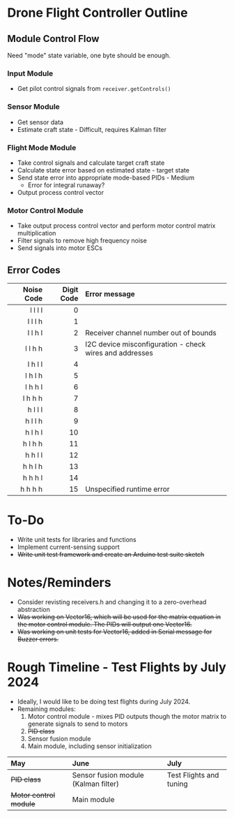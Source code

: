 # Drone Flight Controller Outline

## Module Control Flow

Need "mode" state variable, one byte should be enough.

### Input Module

- Get pilot control signals from `receiver.getControls()`

### Sensor Module

- Get sensor data
- Estimate craft state - Difficult, requires Kalman filter

### Flight Mode Module

- Take control signals and calculate target craft state
- Calculate state error based on estimated state - target state
- Send state error into appropriate mode-based PIDs - Medium
    - Error for integral runaway?
- Output process control vector

### Motor Control Module

- Take output process control vector and perform motor control matrix multiplication
- Filter signals to remove high frequency noise
- Send signals into motor ESCs


## Error Codes

| Noise Code | Digit Code | Error message |
| ---------: | ---------: | :------------ |
|    l l l l |          0 |               |
|    l l l h |          1 |               |
|    l l h l |          2 | Receiver channel number out of bounds                   |
|    l l h h |          3 | I2C device misconfiguration - check wires and addresses |
|    l h l l |          4 |               |
|    l h l h |          5 |               |
|    l h h l |          6 |               |
|    l h h h |          7 |               |
|    h l l l |          8 |               |
|    h l l h |          9 |               |
|    h l h l |         10 |               |
|    h l h h |         11 |               |
|    h h l l |         12 |               |
|    h h l h |         13 |               |
|    h h h l |         14 |               |
|    h h h h |         15 | Unspecified runtime error                               |


# To-Do

- Write unit tests for libraries and functions
- Implement current-sensing support
- ~~Write unit test framework and create an Arduino test suite sketch~~


# Notes/Reminders
- Consider revisting receivers.h and changing it to a zero-overhead abstraction
- ~~Was working on Vector16, which will be used for the matrix equation in the motor control module. The PIDs will output one Vector16.~~
- ~~Was working on unit tests for Vector16, added in Serial message for Buzzer errors.~~


# Rough Timeline - Test Flights by July 2024

- Ideally, I would like to be doing test flights during July 2024.
- Remaining modules:
  1. Motor control module - mixes PID outputs though the motor matrix to generate signals to send to motors
  2. ~~PID class~~
  3. Sensor fusion module
  4. Main module, including sensor initialization

|              May         |                                 June |                    July |
| :----------------------- | :----------------------------------- | :---------------------- |
| ~~PID class~~            | Sensor fusion module (Kalman filter) | Test Flights and tuning |
| ~~Motor control module~~ | Main module                          |                         |
